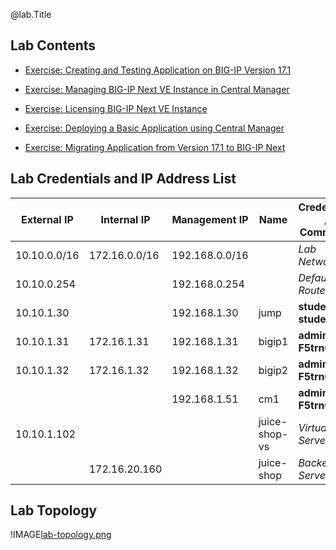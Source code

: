 @lab.Title

## Lab Contents

- [Exercise: Creating and Testing Application on BIG-IP Version 17.1](#exercise-creating-and-testing-application-on-big-ip-version-171)

- [Exercise: Managing BIG-IP Next VE Instance in Central Manager](#exercise-managing-big-ip-next-ve-instance-in-central-manager)

- [Exercise: Licensing BIG-IP Next VE Instance](#exercise-licensing-big-ip-next-ve-instance)

- [Exercise: Deploying a Basic Application using Central Manager](#exercise-deploying-a-basic-application-using-central-manager)

- [Exercise: Migrating Application from Version 17.1 to BIG-IP Next](#exercise-migrating-application-from-version-171-to-big-ip-next)

## Lab Credentials and IP Address List

| External IP  | Internal IP   | Management IP  | Name          | Credentials / Comments |
|--------------|---------------|----------------|---------------|------------------------|
| 10.10.0.0/16 | 172.16.0.0/16 | 192.168.0.0/16 |               | *Lab Network*          |
| 10.10.0.254  |               | 192.168.0.254  |               | *Default Route*        |
| 10.10.1.30   |               | 192.168.1.30   | jump          | **student / student**  |
| 10.10.1.31   | 172.16.1.31   | 192.168.1.31   | bigip1        | **admin / F5trn001!**  |
| 10.10.1.32   | 172.16.1.32   | 192.168.1.32   | bigip2        | **admin / F5trn001!**  |
|              |               | 192.168.1.51   | cm1           | **admin / F5trn001!**  |
| 10.10.1.102  |               |                | juice-shop-vs | *Virtual Server*       |
|              | 172.16.20.160 |                | juice-shop    | *Backend Server*       |

## Lab Topology

!IMAGE[lab-topology.png](https://raw.githubusercontent.com/learnf5/BIP200-LABS/main/images/lab-topology.png)

<!--
## Click-to-Paste Shortcuts !!! Remove this section

In the following lab steps, you will be instructed to create various files.  You can use the available click-to-paste shortcuts on the next pages to avoid creating these new files by hand.  In general, this is not recommended because it is beneficial to manually add these files.  You will become more familiar with the individual directives as well as the overall syntax.  Making mistakes in the lab will lead to troubleshooting that further increases understanding and familiarity.

However, it is acknowledged that some students have poor typing skills and that spending time typing and retyping commands and directivies can be very frustrating.  For these students, shortcuts are available that bypass all the typing and perform the specific action described in the student lab guide.

**TL;DR:** In the following lab steps, you will have the option to create files and run commands manually, or you can choose click-to-paste shortcuts.  Don't choose the shortcuts.
-->
